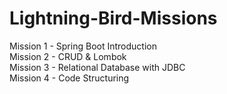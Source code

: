 # Lightning-Bird-Missions
Mission 1 - Spring Boot Introduction \
Mission 2 - CRUD & Lombok\
Mission 3 - Relational Database with JDBC\
Mission 4 - Code Structuring
